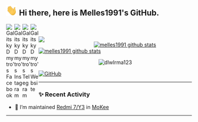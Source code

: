 <h2><img src="https://raw.githubusercontent.com/ABSphreak/ABSphreak/master/gifs/Hi.gif" width="30px"> Hi there, here is Melles1991's GitHub.</h2>
<a href="https://www.facebook.com/mr.shterben">
  <img align="left" alt="Galitsky Dmytro's Facebook" width="22px" src="https://cdn.jsdelivr.net/npm/simple-icons@v3/icons/facebook.svg" />
</a>
<a href="https://instagram.com/urshiki/">
  <img align="left" alt="Galitsky Dmytro's Instagram" width="22px" src="https://cdn.jsdelivr.net/npm/simple-icons@v3/icons/instagram.svg" />
</a>
<a href="https://t.me/mrshterben">
  <img align="left" alt="Galitsky Dmytro's Telegram" width="22px" src="https://cdn.jsdelivr.net/npm/simple-icons@v3/icons/telegram.svg" />
</a>
<a href="https://melles1991.github.io/">
  <img align="left" alt="Galitsky Dmytro's Website" width="22px" src="https://cdn.jsdelivr.net/npm/simple-icons@3.9.0/icons/internetexplorer.svg" />
</a>
<br/>
<br/>

<img align='left' src='https://github.githubassets.com/images/mona-loading-default.gif' width='150"'>

[![melles1991 github stats](https://github-readme-stats.vercel.app/api?username=melles1991&show_icons=true)](https://github.com/melles1991)[![melles1991 github stats](https://github-readme-stats.vercel.app/api/top-langs/?username=melles1991&layout=compact)](https://github.com/melles1991)
<p align="Center"><img width="125" src="https://komarev.com/ghpvc/?username=iamlazy123&style=flat-square" alt="dlwlrma123"></p>

[![GitHub](https://img.shields.io/badge/dynamic/json?logo=github&label=GitHub+Followers&labelColor=282c34&color=181717&query=%24.data.totalSubs&url=https%3A%2F%2Fapi.spencerwoo.com%2Fsubstats%2F%3Fsource%3Dgithub%26queryKey%3Dmelles1991&longCache=true)](https://github.com/melles1991)

---
### ✨ Recent Activity
<!--START_SECTION:activity-->
- 🌱 I’m maintained [Redmi 7/Y3](https://download.mokeedev.com/onclite.html) in [MoKee](https://github.com/MoKee)
<!--END_SECTION:activity-->
---

<!--
**krot-melles/krot-melles** is a ✨ _special_ ✨ repository because its `README.md` (this file) appears on your GitHub profile.

Here are some ideas to get you started:

- 🔭 I’m currently working on ...
- 🌱 I’m currently learning ...
- 👯 I’m looking to collaborate on ...
- 🤔 I’m looking for help with ...
- 💬 Ask me about ...
- 📫 How to reach me: ...
- 😄 Pronouns: ...
- ⚡ Fun fact: ...
-->
